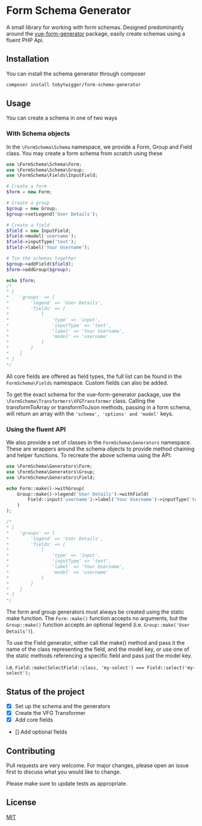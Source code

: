 # Form Schema Generator

A small library for working with form schemas. Designed predominantly around the [vue-form-generator](https://github.com/vue-generators/vue-form-generator) package, easily create schemas using a fluent PHP Api.

## Installation

You can install the schema generator through composer

```bash
composer install tobytwigger/form-schema-generator
```

## Usage

You can create a schema in one of two ways

### With Schema objects
In the ```\FormSchema\Schema``` namespace, we provide a Form, Group and Field class. You may create a form schema from scratch using these

```php
use \FormSchema\Schema\Form;
use \FormSchema\Schema\Group;
use \FormSchema\Fields\InputField;

# Create a form
$form = new Form;

# Create a group
$group = new Group;
$group->setLegend('User Details');

# Create a field
$field = new InputField;
$field->model('username');
$field->inputType('text');
$field->label('Your Username');

# Tie the schemas together
$group->addField($field);
$form->addGroup($group);

echo $form;
/*
* [
*    'groups' => [
*        'legend' => 'User Details',
*        'fields' => [
*            [
*                'type' => 'input',
*                'inputType' => 'text',
*                'label' => 'Your Username',
*                'model' => 'username'
*            ]
*        ]
*    ]
* ]
*/
```

All core fields are offered as field types, the full list can be found in the ```FormSchema\Fields``` namespace. Custom fields can also be added.

To get the exact schema for the vue-form-generator package, use the ```\FormSchema\Transformers\VFGTransformer``` class. Calling the transformToArray or transformToJson methods, passing in a form schema, will return an array with the ```'schema', 'options' and 'model'``` keys.

### Using the fluent API

We also provide a set of classes in the ```FormSchema\Generators``` namespace. These are wrappers around the schema objects to provide method chaining and helper functions. To recreate the above schema using the API:

```php
use \FormSchema\Generators\Form;
use \FormSchema\Generators\Group;
use \FormSchema\Generators\Field;

echo Form::make()->withGroup(
    Group::make()->legend('User Details')->withField(
        Field::input('username')->label('Your Username')->inputType('text')
    )
);

/*
* [
*    'groups' => [
*        'legend' => 'User Details',
*        'fields' => [
*            [
*                'type' => 'input',
*                'inputType' => 'text',
*                'label' => 'Your Username',
*                'model' => 'username'
*            ]
*        ]
*    ]
* ]
*/
```

The form and group generators must always be created using the static make function. The ```Form::make()``` function accepts no arguments, but the ```Group::make()``` function accepts an optional legend (i.e. ```Group::make('User Details')```). 

To use the Field generator, either call the make() method and pass it the name of the class representing the field, and the model key, or use one of the static methods referencing a specific field and pass just the model key.

i.e. ```Field::make(SelectField::class, 'my-select') === Field::select('my-select');```

## Status of the project
- [x] Set up the schema and the generators
- [x] Create the VFG Transformer
- [x] Add core fields
- [] Add optional fields

## Contributing
Pull requests are very welcome. For major changes, please open an issue first to discuss what you would like to change.

Please make sure to update tests as appropriate.

## License
[MIT](https://choosealicense.com/licenses/mit/)
